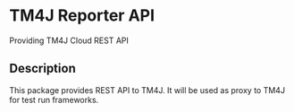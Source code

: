 # TM4J Reporter API
Providing TM4J Cloud REST API

## Description
This package provides REST API to TM4J.
It will be used as proxy to TM4J for test run frameworks.